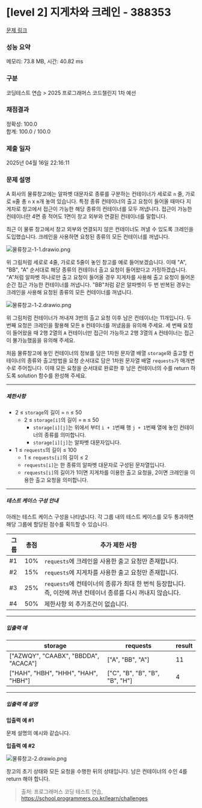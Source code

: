 # [level 2] 지게차와 크레인 - 388353 

[문제 링크](https://school.programmers.co.kr/learn/courses/30/lessons/388353) 

### 성능 요약

메모리: 73.8 MB, 시간: 40.82 ms

### 구분

코딩테스트 연습 > 2025 프로그래머스 코드챌린지 1차 예선

### 채점결과

정확성: 100.0<br/>합계: 100.0 / 100.0

### 제출 일자

2025년 04월 16일 22:16:11

### 문제 설명

<p>A 회사의 물류창고에는 알파벳 대문자로 종류를 구분하는 컨테이너가 세로로 <code>n</code> 줄, 가로로 <code>m</code>줄 총 <code>n</code> x <code>m</code>개 놓여 있습니다. 특정 종류 컨테이너의 출고 요청이 들어올 때마다 지게차로 창고에서 접근이 가능한 해당 종류의 컨테이너를 모두 꺼냅니다. 접근이 가능한 컨테이너란 4면 중 적어도 1면이 창고 외부와 연결된 컨테이너를 말합니다.</p>

<p>최근 이 물류 창고에서 창고 외부와 연결되지 않은 컨테이너도 꺼낼 수 있도록 크레인을 도입했습니다. 크레인을 사용하면 요청된 종류의 모든 컨테이너를 꺼냅니다.</p>

<p><img src="https://grepp-programmers.s3.ap-northeast-2.amazonaws.com/files/production/0e90cfc3-ddd7-4841-9ed8-c420cb6be7a5/%E1%84%86%E1%85%AE%E1%86%AF%E1%84%85%E1%85%B2%E1%84%8E%E1%85%A1%E1%86%BC%E1%84%80%E1%85%A9-1-1.drawio.png" title="" alt="물류창고-1-1.drawio.png"></p>

<p>위 그림처럼 세로로 4줄, 가로로 5줄이 놓인 창고를 예로 들어보겠습니다. 이때 "A", "BB", "A" 순서대로 해당 종류의 컨테이너 출고 요청이 들어왔다고 가정하겠습니다. “A”처럼 알파벳 하나로만 출고 요청이 들어올 경우 지게차를 사용해 출고 요청이 들어온 순간 접근 가능한 컨테이너를 꺼냅니다. "BB"처럼 같은 알파벳이 두 번 반복된 경우는 크레인을 사용해 요청된 종류의 모든 컨테이너를 꺼냅니다.</p>

<p><img src="https://grepp-programmers.s3.ap-northeast-2.amazonaws.com/files/production/e5fac969-705a-41cf-8609-ad41e30ea694/%E1%84%86%E1%85%AE%E1%86%AF%E1%84%85%E1%85%B2%E1%84%8E%E1%85%A1%E1%86%BC%E1%84%80%E1%85%A9-1-2.drawio.png" title="" alt="물류창고-1-2.drawio.png"></p>

<p>위 그림처럼 컨테이너가 꺼내져 3번의 출고 요청 이후 남은 컨테이너는 11개입니다. 두 번째 요청은 크레인을 활용해 모든 <code>B</code> 컨테이너를 꺼냈음을 유의해 주세요. 세 번째 요청이 들어왔을 때 2행 2열의 <code>A</code> 컨테이너만 접근이 가능하고 2행 3열의 <code>A</code> 컨테이너는 접근이 불가능했음을 유의해 주세요.</p>

<p>처음 물류창고에 놓인 컨테이너의 정보를 담은 1차원 문자열 배열 <code>storage</code>와 출고할 컨테이너의 종류와 출고방법을 요청 순서대로 담은 1차원 문자열 배열 <code>requests</code>가 매개변수로 주어집니다. 이때 모든 요청을 순서대로 완료한 후 남은 컨테이너의 수를 return 하도록 solution 함수를 완성해 주세요.</p>

<hr>

<h5>제한사항</h5>

<ul>
<li>2 ≤ <code>storage</code>의 길이 = <code>n</code> ≤ 50

<ul>
<li>2 ≤ <code>storage[i]</code>의 길이 = <code>m</code> ≤ 50

<ul>
<li><code>storage[i][j]</code>는 위에서 부터 <code>i + 1</code>번째 행 <code>j + 1</code>번째 열에 놓인 컨테이너의 종류를 의미합니다.</li>
<li><code>storage[i][j]</code>는 알파벳 대문자입니다.</li>
</ul></li>
</ul></li>
<li>1 ≤ <code>requests</code>의 길이 ≤ 100

<ul>
<li>1 ≤ <code>requests[i]</code>의 길이 ≤ 2</li>
<li><code>requests[i]</code>는 한 종류의 알파벳 대문자로 구성된 문자열입니다.</li>
<li><code>requests[i]</code>의 길이가 1이면 지게차를 이용한 출고 요청을, 2이면 크레인을 이용한 출고 요청을 의미합니다.</li>
</ul></li>
</ul>

<hr>

<h5>테스트 케이스 구성 안내</h5>

<p>아래는 테스트 케이스 구성을 나타냅니다. 각 그룹 내의 테스트 케이스를 모두 통과하면 해당 그룹에 할당된 점수를 획득할 수 있습니다.</p>
<table class="table">
        <thead><tr>
<th>그룹</th>
<th>총점</th>
<th>추가 제한 사항</th>
</tr>
</thead>
        <tbody><tr>
<td>#1</td>
<td>10%</td>
<td><code>requests</code>에 크레인을 사용한 출고 요청만 존재합니다.</td>
</tr>
<tr>
<td>#2</td>
<td>15%</td>
<td><code>requests</code>에 지게차를 사용한 출고 요청만 존재합니다.</td>
</tr>
<tr>
<td>#3</td>
<td>25%</td>
<td><code>requests</code>에 컨테이너의 종류가 최대 한 번씩 등장합니다. 즉, 이전에 꺼낸 컨테이너 종류를 다시 꺼내지 않습니다.</td>
</tr>
<tr>
<td>#4</td>
<td>50%</td>
<td>제한사항 외 추가조건이 없습니다.</td>
</tr>
</tbody>
      </table>
<hr>

<h5>입출력 예</h5>
<table class="table">
        <thead><tr>
<th>storage</th>
<th>requests</th>
<th>result</th>
</tr>
</thead>
        <tbody><tr>
<td>["AZWQY", "CAABX", "BBDDA", "ACACA"]</td>
<td>["A", "BB", "A"]</td>
<td>11</td>
</tr>
<tr>
<td>["HAH", "HBH", "HHH", "HAH", "HBH"]</td>
<td>["C", "B", "B", "B", "B", "H"]</td>
<td>4</td>
</tr>
</tbody>
      </table>
<hr>

<h5>입출력 예 설명</h5>

<p><strong>입출력 예 #1</strong></p>

<p>문제 설명의 예시와 같습니다.</p>

<p><strong>입출력 예 #2</strong></p>

<p><img src="https://grepp-programmers.s3.ap-northeast-2.amazonaws.com/files/production/95339b77-babc-4be8-96ee-60235ea50393/%E1%84%86%E1%85%AE%E1%86%AF%E1%84%85%E1%85%B2%E1%84%8E%E1%85%A1%E1%86%BC%E1%84%80%E1%85%A9-2.drawio.png" title="" alt="물류창고-2.drawio.png"></p>

<p>창고의 초기 상태와 모든 요청을 수행한 뒤의 상태입니다. 남은 컨테이너의 수인 4를 return 해야 합니다.</p>


> 출처: 프로그래머스 코딩 테스트 연습, https://school.programmers.co.kr/learn/challenges